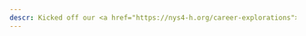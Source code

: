 ```yaml
---
descr: Kicked off our <a href="https://nys4-h.org/career-explorations">Career Explorations Conference</a> for High School Students on Networking and Security! [<a href="/pdfs/Main.zip">LAB</a>]
---
```

